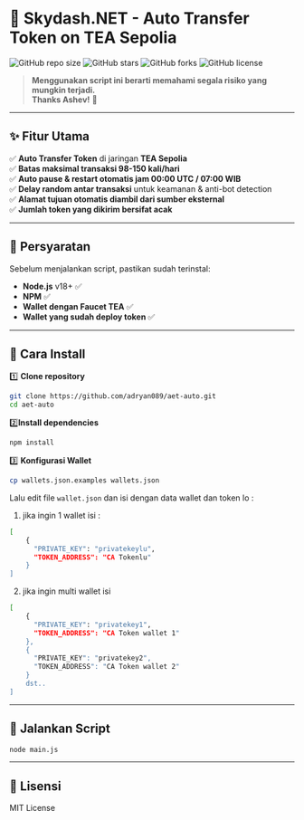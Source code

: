 # 🚀 Skydash.NET - Auto Transfer Token on TEA Sepolia  
![GitHub repo size](https://img.shields.io/github/repo-size/adryan089/aet-auto?style=flat-square)
![GitHub stars](https://img.shields.io/github/stars/adryan089/aet-auto?style=flat-square)
![GitHub forks](https://img.shields.io/github/forks/adryan089/aet-auto?style=flat-square)
![GitHub license](https://img.shields.io/github/license/adryan089/aet-auto?style=flat-square)

> **Menggunakan script ini berarti memahami segala risiko yang mungkin terjadi.**  
> **Thanks Ashev!** 💙  

---

## ✨ Fitur Utama  
✅ **Auto Transfer Token** di jaringan **TEA Sepolia**  
✅ **Batas maksimal transaksi 98-150 kali/hari**  
✅ **Auto pause & restart otomatis jam 00:00 UTC / 07:00 WIB**  
✅ **Delay random antar transaksi** untuk keamanan & anti-bot detection  
✅ **Alamat tujuan otomatis diambil dari sumber eksternal**  
✅ **Jumlah token yang dikirim bersifat acak**  

---

## 📌 Persyaratan  
Sebelum menjalankan script, pastikan sudah terinstal:  
- **Node.js** v18+ ✅  
- **NPM** ✅  
- **Wallet dengan Faucet TEA** ✅  
- **Wallet yang sudah deploy token** ✅

---

## 🔧 Cara Install  
1️⃣ **Clone repository**  
```bash
git clone https://github.com/adryan089/aet-auto.git
cd aet-auto
```

2️⃣**Install dependencies**
```bash
npm install
```

3️⃣ **Konfigurasi Wallet**
```bash
cp wallets.json.examples wallets.json
```
Lalu edit file ```wallet.json``` dan isi dengan data wallet dan token lo :
1. jika ingin 1 wallet isi : 

```bash
[
    {
      "PRIVATE_KEY": "privatekeylu",
      "TOKEN_ADDRESS": "CA Tokenlu"
    }
]
```

2. jika ingin multi wallet isi

```bash
[
    {
      "PRIVATE_KEY": "privatekey1",
      "TOKEN_ADDRESS": "CA Token wallet 1"
    },
    {
      "PRIVATE_KEY": "privatekey2",
      "TOKEN_ADDRESS": "CA Token wallet 2"
    }
    dst..
]
```

---

## 🚀 Jalankan Script

```bash
node main.js
```

---

## 📜 Lisensi
MIT License 
